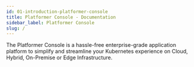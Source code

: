 ```yaml
---
id: 01-introduction-platformer-console
title: Platformer Console - Documentation
sidebar_label: Platformer Console
slug: /
---
```


The Platformer Console is a hassle-free enterprise-grade application platform to simplify and streamline your Kubernetes experience on Cloud, Hybrid, On-Premise or Edge Infrastructure.
